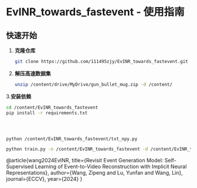 # EvINR_towards_fastevent - 使用指南

## 快速开始

1. **克隆仓库**
   ```bash
   git clone https://github.com/111495zjy/EvINR_towards_fastevent.git
2. **解压高速数据集**
   ```bash
   unzip /content/drive/MyDrive/gun_bullet_mug.zip -d /content/
3.**安装依赖**
   ```bash
   cd /content/EvINR_towards_fastevent
   pip install -r requirements.txt

   


   python /content/EvINR_towards_fastevent/txt_npy.py

   python train.py -n /content/EvINR_towards_fastevent -d /content/EvINR_towards_fastevent/gun_bullet_mug.npy


```
@article{wang2024EvINR,
  title={Revisit Event Generation Model: Self-Supervised Learning of Event-to-Video Reconstruction with Implicit Neural Representations},
  author={Wang, Zipeng and Lu, Yunfan and Wang, Lin},
  journal={ECCV},
  year={2024}
}
```
